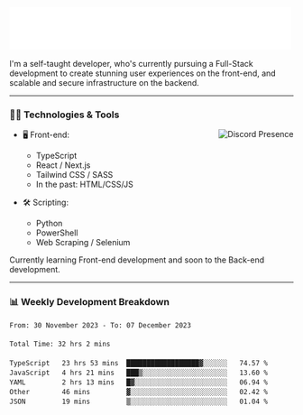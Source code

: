 <img src="assets/wave.svg" alt=":wave:" />

I'm a self-taught developer, who's currently pursuing a Full-Stack development to create stunning user experiences on the front-end, and scalable and secure infrastructure on the backend.

---

### 🧑‍💻 Technologies & Tools

<a href="https://discord.com/users/414304208649453568" target="_blank" rel="nofollow">
   <img src="https://lanyard-profile-readme.vercel.app/api/414304208649453568?idleMessage=Probably%20doing%20something%20else..." alt="Discord Presence" align="right">
</a>

- 🖥️ Front-end:

  - TypeScript
  - React / Next.js
  - Tailwind CSS / SASS
  - In the past: HTML/CSS/JS

- 🛠 Scripting:

  - Python
  - PowerShell
  - Web Scraping / Selenium

Currently learning Front-end development and soon to the Back-end development.

---

### 📊 Weekly Development Breakdown

<!-- ![ccrsxx's GitHub Stats](https://github-readme-stats.vercel.app/api?username=ccrsxx&count_private=true&theme=tokyonight) -->
<!-- ![ccrsxx's Top Langs](https://github-readme-stats.vercel.app/api/top-langs/?username=ccrsxx&hide=lua,java,html&theme=tokyonight) -->

<!--START_SECTION:waka-->

```txt
From: 30 November 2023 - To: 07 December 2023

Total Time: 32 hrs 2 mins

TypeScript   23 hrs 53 mins  ██████████████████▓░░░░░░   74.57 %
JavaScript   4 hrs 21 mins   ███▒░░░░░░░░░░░░░░░░░░░░░   13.60 %
YAML         2 hrs 13 mins   █▓░░░░░░░░░░░░░░░░░░░░░░░   06.94 %
Other        46 mins         ▓░░░░░░░░░░░░░░░░░░░░░░░░   02.42 %
JSON         19 mins         ▒░░░░░░░░░░░░░░░░░░░░░░░░   01.04 %
```

<!--END_SECTION:waka-->
